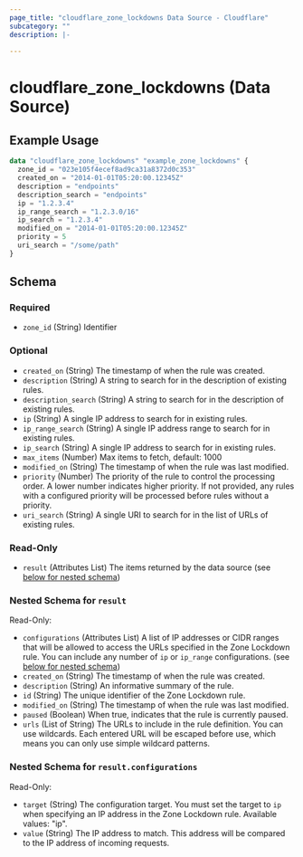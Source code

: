 ```yaml
---
page_title: "cloudflare_zone_lockdowns Data Source - Cloudflare"
subcategory: ""
description: |-
  
---
```


# cloudflare_zone_lockdowns (Data Source)



## Example Usage

```terraform
data "cloudflare_zone_lockdowns" "example_zone_lockdowns" {
  zone_id = "023e105f4ecef8ad9ca31a8372d0c353"
  created_on = "2014-01-01T05:20:00.12345Z"
  description = "endpoints"
  description_search = "endpoints"
  ip = "1.2.3.4"
  ip_range_search = "1.2.3.0/16"
  ip_search = "1.2.3.4"
  modified_on = "2014-01-01T05:20:00.12345Z"
  priority = 5
  uri_search = "/some/path"
}
```

<!-- schema generated by tfplugindocs -->
## Schema

### Required

- `zone_id` (String) Identifier

### Optional

- `created_on` (String) The timestamp of when the rule was created.
- `description` (String) A string to search for in the description of existing rules.
- `description_search` (String) A string to search for in the description of existing rules.
- `ip` (String) A single IP address to search for in existing rules.
- `ip_range_search` (String) A single IP address range to search for in existing rules.
- `ip_search` (String) A single IP address to search for in existing rules.
- `max_items` (Number) Max items to fetch, default: 1000
- `modified_on` (String) The timestamp of when the rule was last modified.
- `priority` (Number) The priority of the rule to control the processing order. A lower number indicates higher priority. If not provided, any rules with a configured priority will be processed before rules without a priority.
- `uri_search` (String) A single URI to search for in the list of URLs of existing rules.

### Read-Only

- `result` (Attributes List) The items returned by the data source (see [below for nested schema](#nestedatt--result))

<a id="nestedatt--result"></a>
### Nested Schema for `result`

Read-Only:

- `configurations` (Attributes List) A list of IP addresses or CIDR ranges that will be allowed to access the URLs specified in the Zone Lockdown rule. You can include any number of `ip` or `ip_range` configurations. (see [below for nested schema](#nestedatt--result--configurations))
- `created_on` (String) The timestamp of when the rule was created.
- `description` (String) An informative summary of the rule.
- `id` (String) The unique identifier of the Zone Lockdown rule.
- `modified_on` (String) The timestamp of when the rule was last modified.
- `paused` (Boolean) When true, indicates that the rule is currently paused.
- `urls` (List of String) The URLs to include in the rule definition. You can use wildcards. Each entered URL will be escaped before use, which means you can only use simple wildcard patterns.

<a id="nestedatt--result--configurations"></a>
### Nested Schema for `result.configurations`

Read-Only:

- `target` (String) The configuration target. You must set the target to `ip` when specifying an IP address in the Zone Lockdown rule.
Available values: "ip".
- `value` (String) The IP address to match. This address will be compared to the IP address of incoming requests.


